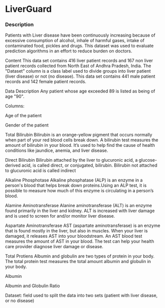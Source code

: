 # LiverGuard
<h3>Description</h3>
Patients with Liver disease have been continuously increasing because of excessive consumption of alcohol, inhale of harmful gases, intake of contaminated food, pickles and drugs. This dataset was used to evaluate prediction algorithms in an effort to reduce burden on doctors.

Content
This data set contains 416 liver patient records and 167 non liver patient records collected from North East of Andhra Pradesh, India. The "Dataset" column is a class label used to divide groups into liver patient (liver disease) or not (no disease). This data set contains 441 male patient records and 142 female patient records.

Data Description
Any patient whose age exceeded 89 is listed as being of age "90".

Columns:

Age of the patient

Gender of the patient

Total Bilirubin
  Bilirubin is an orange-yellow pigment that occurs normally when part of your red blood cells break down.
 A bilirubin test measures the amount of bilirubin in your blood. It’s used to help find the cause of health conditions like jaundice, anemia, and liver disease.

Direct Bilirubin
  Bilirubin attached by the liver to glucuronic acid, a glucose-derived acid, is called direct, or conjugated, bilirubin. Bilirubin not attached to glucuronic acid is called indirect

Alkaline Phosphotase
  Alkaline phosphatase (ALP) is an enzyme in a person's blood that helps break down proteins.Using an ALP test, it is possible to measure how much of this enzyme is circulating in a person’s blood.

Alamine Aminotransferase
  Alanine aminotransferase (ALT) is an enzyme found primarily in the liver and kidney.   ALT is increased with liver damage and is used to screen for and/or monitor liver disease. 

Aspartate Aminotransferase
  AST (aspartate aminotransferase) is an enzyme that is found mostly in the liver, but also in muscles. When your liver is damaged, it releases AST into your bloodstream. An AST blood test measures the amount of AST in your blood. The test can help your health care provider diagnose liver damage or disease.

Total Protiens
  Albumin and globulin are two types of protein in your body. The total protein test measures the total amount albumin and globulin in your body. 

Albumin

Albumin and Globulin Ratio

Dataset: field used to split the data into two sets (patient with liver disease, or no disease)
